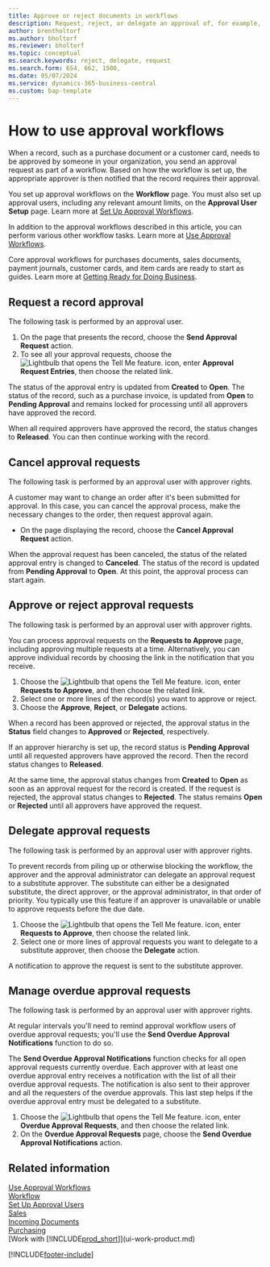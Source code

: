 ```yaml
---
title: Approve or reject documents in workflows
description: Request, reject, or delegate an approval of, for example, a purchase or sales document, as part of a workflow.
author: brentholtorf
ms.author: bholtorf
ms.reviewer: bholtorf
ms.topic: conceptual
ms.search.keywords: reject, delegate, request
ms.search.form: 654, 662, 1500, 
ms.date: 05/07/2024
ms.service: dynamics-365-business-central
ms.custom: bap-template
---
```

# How to use approval workflows

When a record, such as a purchase document or a customer card, needs to be approved by someone in your organization, you send an approval request as part of a workflow. Based on how the workflow is set up, the appropriate approver is then notified that the record requires their approval.

You set up approval workflows on the **Workflow** page. You must also set up approval users, including any relevant amount limits, on the **Approval User Setup** page. Learn more at [Set Up Approval Workflows](across-set-up-workflows.md).  

In addition to the approval workflows described in this article, you can perform various other workflow tasks. Learn more at [Use Approval Workflows](across-use-workflows.md).

Core approval workflows for purchases documents, sales documents, payment journals, customer cards, and item cards are ready to start as guides. Learn more at [Getting Ready for Doing Business](ui-get-ready-business.md).

## Request a record approval

The following task is performed by an approval user.

1. On the page that presents the record, choose the **Send Approval Request** action.
2. To see all your approval requests, choose the ![Lightbulb that opens the Tell Me feature.](media/ui-search/search_small.png "Tell me what you want to do") icon, enter **Approval Request Entries**, then choose the related link.  

The status of the approval entry is updated from **Created** to **Open**. The status of the record, such as a purchase invoice, is updated from **Open** to **Pending Approval** and remains locked for processing until all approvers have approved the record.

When all required approvers have approved the record, the status changes to **Released**. You can then continue working with the record.

## Cancel approval requests

The following task is performed by an approval user with approver rights.

A customer may want to change an order after it's been submitted for approval. In this case, you can cancel the approval process, make the necessary changes to the order, then request approval again.

- On the page displaying the record, choose the **Cancel Approval Request** action.

When the approval request has been canceled, the status of the related approval entry is changed to **Canceled**. The status of the record is updated from **Pending Approval** to **Open**. At this point, the approval process can start again.

## Approve or reject approval requests

The following task is performed by an approval user with approver rights.

You can process approval requests on the **Requests to Approve** page, including approving multiple requests at a time. Alternatively, you can approve individual records by choosing the link in the notification that you receive.

1. Choose the ![Lightbulb that opens the Tell Me feature.](media/ui-search/search_small.png "Tell me what you want to do") icon, enter **Requests to Approve**, and then choose the related link.
2. Select one or more lines of the record(s) you want to approve or reject.
3. Choose the **Approve**, **Reject**, or **Delegate** actions.

When a record has been approved or rejected, the approval status in the **Status** field changes to **Approved** or **Rejected**, respectively.

If an approver hierarchy is set up, the record status is **Pending Approval** until all requested approvers have approved the record. Then the record status changes to **Released**.

At the same time, the approval status changes from **Created** to **Open** as soon as an approval request for the record is created. If the request is rejected, the approval status changes to **Rejected**. The status remains **Open** or **Rejected** until all approvers have approved the request.

## Delegate approval requests

The following task is performed by an approval user with approver rights.

To prevent records from piling up or otherwise blocking the workflow, the approver and the approval administrator can delegate an approval request to a substitute approver. The substitute can either be a designated substitute, the direct approver, or the approval administrator, in that order of priority. You typically use this feature if an approver is unavailable or unable to approve requests before the due date.

1. Choose the ![Lightbulb that opens the Tell Me feature.](media/ui-search/search_small.png "Tell me what you want to do") icon, enter **Requests to Approve**, then choose the related link.
2. Select one or more lines of approval requests you want to delegate to a substitute approver, then choose the **Delegate** action.

A notification to approve the request is sent to the substitute approver.

## Manage overdue approval requests

The following task is performed by an approval user with approver rights.

At regular intervals you'll need to remind approval workflow users of overdue approval requests; you'll use the **Send Overdue Approval Notifications** function to do so.

The **Send Overdue Approval Notifications** function checks for all open approval requests currently overdue. Each approver with at least one overdue approval entry receives a notification with the list of all their overdue approval requests. The notification is also sent to their approver and all the requesters of the overdue approvals. This last step helps if the overdue approval entry must be delegated to a substitute.

1. Choose the ![Lightbulb that opens the Tell Me feature.](media/ui-search/search_small.png "Tell me what you want to do") icon, enter **Overdue Approval Requests**, and then choose the related link.
2. On the **Overdue Approval Requests** page, choose the **Send Overdue Approval Notifications** action.

## Related information

[Use Approval Workflows](across-use-workflows.md)  
[Workflow](across-workflow.md)  
[Set Up Approval Users](across-how-to-set-up-approval-users.md)  
[Sales](sales-manage-sales.md)  
[Incoming Documents](across-income-documents.md)  
[Purchasing](purchasing-manage-purchasing.md)  
[Work with [!INCLUDE[prod_short](includes/prod_short.md)]](ui-work-product.md)  

[!INCLUDE[footer-include](includes/footer-banner.md)]
